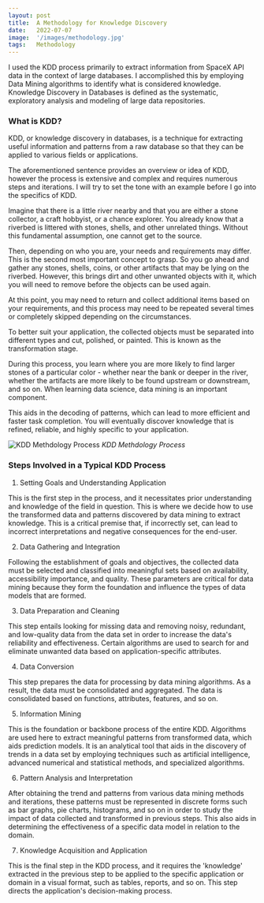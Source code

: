```yaml
---
layout: post
title:  A Methodology for Knowledge Discovery
date:   2022-07-07 
image:  '/images/methodology.jpg'
tags:   Methodology
---
```

I used the KDD process primarily to extract information from SpaceX API data in the context of large databases. I accomplished this by employing Data Mining algorithms to identify what is considered knowledge. Knowledge Discovery in Databases is defined as the systematic, exploratory analysis and modeling of large data repositories. 

### What is KDD?
KDD, or knowledge discovery in databases, is a technique for extracting useful information and patterns from a raw database so that they can be applied to various fields or applications. 

The aforementioned sentence provides an overview or idea of KDD, however the process is extensive and complex and requires numerous steps and iterations. I will try to set the tone with an example before I go into the specifics of KDD.

Imagine that there is a little river nearby and that you are either a stone collector, a craft hobbyist, or a chance explorer. You already know that a riverbed is littered with stones, shells, and other unrelated things. Without this fundamental assumption, one cannot get to the source.

Then, depending on who you are, your needs and requirements may differ. This is the second most important concept to grasp. So you go ahead and gather any stones, shells, coins, or other artifacts that may be lying on the riverbed. However, this brings dirt and other unwanted objects with it, which you will need to remove before the objects can be used again. 

At this point, you may need to return and collect additional items based on your requirements, and this process may need to be repeated several times or completely skipped depending on the circumstances.

To better suit your application, the collected objects must be separated into different types and cut, polished, or painted. This is known as the transformation stage. 

During this process, you learn where you are more likely to find larger stones of a particular color - whether near the bank or deeper in the river, whether the artifacts are more likely to be found upstream or downstream, and so on. When learning data science, data mining is an important component.

This aids in the decoding of patterns, which can lead to more efficient and faster task completion. You will eventually discover knowledge that is refined, reliable, and highly specific to your application.

![KDD Methdology Process]({{site.baseurl}}/images/kdd01.png)
*KDD Methdology Process*

### Steps Involved in a Typical KDD Process

1. Setting Goals and Understanding Application 

This is the first step in the process, and it necessitates prior understanding and knowledge of the field in question. This is where we decide how to use the transformed data and patterns discovered by data mining to extract knowledge. This is a critical premise that, if incorrectly set, can lead to incorrect interpretations and negative consequences for the end-user.

2. Data Gathering and Integration 

Following the establishment of goals and objectives, the collected data must be selected and classified into meaningful sets based on availability, accessibility importance, and quality. These parameters are critical for data mining because they form the foundation and influence the types of data models that are formed. 

3. Data Preparation and Cleaning 

This step entails looking for missing data and removing noisy, redundant, and low-quality data from the data set in order to increase the data's reliability and effectiveness. Certain algorithms are used to search for and eliminate unwanted data based on application-specific attributes.

4. Data Conversion 

This step prepares the data for processing by data mining algorithms. As a result, the data must be consolidated and aggregated. The data is consolidated based on functions, attributes, features, and so on. 

5. Information Mining 

This is the foundation or backbone process of the entire KDD. Algorithms are used here to extract meaningful patterns from transformed data, which aids prediction models. It is an analytical tool that aids in the discovery of trends in a data set by employing techniques such as artificial intelligence, advanced numerical and statistical methods, and specialized algorithms.

6. Pattern Analysis and Interpretation 

After obtaining the trend and patterns from various data mining methods and iterations, these patterns must be represented in discrete forms such as bar graphs, pie charts, histograms, and so on in order to study the impact of data collected and transformed in previous steps. This also aids in determining the effectiveness of a specific data model in relation to the domain. 

7. Knowledge Acquisition and Application 

This is the final step in the KDD process, and it requires the 'knowledge' extracted in the previous step to be applied to the specific application or domain in a visual format, such as tables, reports, and so on. This step directs the application's decision-making process.

